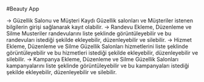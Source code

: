 #Beauty App

-> Güzellik Salonu ve Müşteri Kaydı
Güzellik salonları ve Müşteriler istenen bilgilerin girişi sağlanarak kayıt olabilir.
-> Randevu Ekleme, Düzenleme ve Silme
Musteriler randevularını liste şeklinde görüntüleyebilir ve bu randevuları istediği şekilde ekleyebilir, düzenleyebilir ve silebilir.
-> Hizmet Ekleme, Düzenleme ve Silme
Güzellik Salonları hizmetlerini liste şeklinde görüntüleyebilir ve bu hizmetleri istediği şekilde ekleyebilir, düzenleyebilir ve silebilir.
-> Kampanya Ekleme, Düzenleme ve Silme
Güzellik Salonları kampanyalarını liste şeklinde görüntüleyebilir ve bu kampanyaları istediği şekilde ekleyebilir, düzenleyebilir ve silebilir.

